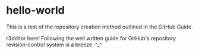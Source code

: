 # hello-world
This is a test of the repository creation method outlined in the GitHub Guide.


r3dditor here! Following the well written guide for GitHub's repository revision-control system is a breeze. ^_^
